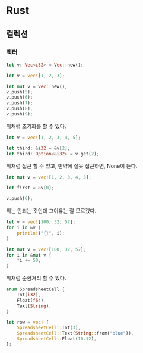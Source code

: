 # Rust
## 컬렉션
### 벡터
```rs
let v: Vec<i32> = Vec::new();

let v = vec![1, 2, 3];

let mut v = Vec::new();
v.push(5);
v.push(6);
v.push(7);
v.push(8);
v.push(9);
```
위처럼 초기화를 할 수 있다.

```rs
let v = vec![1, 2, 3, 4, 5];

let third: &i32 = &v[2];
let third: Option<&i32> = v.get(2);
```
위처럼 접근 할 수 있고, 만약에 잘못 접근하면, None이 뜬다.
```rs
let mut v = vec![1, 2, 3, 4, 5];

let first = &v[0];

v.push(6);
```
위는 안되는 것인데 그이유는 잘 모르겠다.

```rs
let v = vec![100, 32, 57];
for i in &v {
    println!("{}", i);
}

let mut v = vec![100, 32, 57];
for i in &mut v {
    *i += 50;
}
```

위처럼 순환처리 할 수 있다.

```rs
enum SpreadsheetCell {
    Int(i32),
    Float(f64),
    Text(String),
}

let row = vec! [
    SpreadsheetCell::Int(3),
    SpreadsheetCell::Text(String::from("blue")),
    SpreadsheetCell::Float(10.12),
];
```
